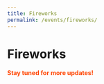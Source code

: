```yaml
---
title: Fireworks
permalink: /events/fireworks/
---
```


# Fireworks
<font color="orangered"><b>Stay tuned for more updates!</b></font>
